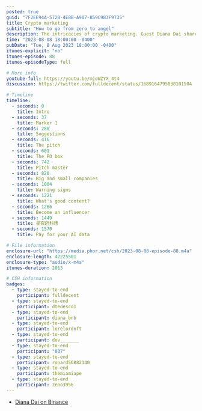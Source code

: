 ```yaml
---
posted: true
guid: "7F2EE94A-572B-4E8B-A907-859C983F9735"
title: Crypto marketing
subtitle: "How to go from zero to angel"
description: The intricacies of crypto marketing. Guest Diana Dai shares her journey from studying journalism to working in prominent crypto platforms, emphasizing the significance of networking at conferences and showcasing genuine passion. She describes her proactive approach to her role at Binance and offers insights into the art of extreme pitching. The episode discusses the different facets of marketing and the distinction between marketing, user growth, and branding. It touches on how NFTs could potentially compensate creators when their work is used in large-scale algorithms and the impending shift towards data monetization. The session concludes with the crypto pitch challenge and discussions on data in the crypto realm. 
time: "2023-08-08 18:00:00 -0400"
pubDate: "Tue, 8 Aug 2023 18:00:00 -0400"
itunes-explicit: "no"
itunes-episode: 88
itunes-episodeType: full

# More info
youtube-full: https://youtu.be/mjoWZYX_4t4
discussion: https://twitter.com/fulldecent/status/1689164795038101504

# Timeline
timeline:
  - seconds: 0
    title: Intro
  - seconds: 37
    title: Marker 1
  - seconds: 288
    title: Suggestions
  - seconds: 416
    title: The pitch
  - seconds: 601
    title: The PO box
  - seconds: 742
    title: Pitch master
  - seconds: 820
    title: Big and small companies
  - seconds: 1004
    title: Warning signs
  - seconds: 1221
    title: What's good content?
  - seconds: 1266
    title: Become an influencer
  - seconds: 1449
    title: 星夜赶科场
  - seconds: 1570
    title: Pay for your AI data

# File information
enclosure-url: "https://media.phor.net/csh/2023-08-08-episode-88.m4a"
enclosure-length: 42225501
enclosure-type: "audio/x-m4a"
itunes-duration: 2013

# CSH information
badges:
  - type: stayed-to-end
    participant: fulldecent
  - type: stayed-to-end
    participant: dtedesco1
  - type: stayed-to-end
    participant: diana_bnb
  - type: stayed-to-end
    participant: lorelordnft
  - type: stayed-to-end
    participant: dov_______
  - type: stayed-to-end
    participant: "037"
  - type: stayed-to-end
    participant: ronard50882140
  - type: stayed-to-end
    participant: themiamiape
  - type: stayed-to-end
    participant: zeno3956
---
```


- [Diana Dai on Binance](https://www.binance.com/en/live/u/23672483)